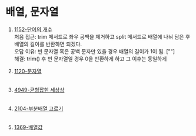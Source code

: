 # 배열, 문자열

1. [1152-단어의 개수](https://www.acmicpc.net/problem/1152)
   <br>
   처음 접근: trim 메서드로 좌우 공백을 제거하고 split 메서드로 배열에 나눠 담은 후 배열의 길이를 반환하면 되겠다.
   <br>
   오답 이유: 빈 문자열 혹은 공백 문자만 있을 경우 배열의 길이가 1이 됨. [""]
   <br>
   해결: trim() 후 빈 문자열일 경우 0을 반환하게 하고 그 이후는 동일하게
   <br>

2. [1120-문자열](https://www.acmicpc.net/problem/1120)
   <br>
   <br>
3. [4949-균형잡힌 세상상](https://www.acmicpc.net/problem/4949)
   <br>
   <br>
4. [2104-부분배열 고르기](https://www.acmicpc.net/problem/2104)
   <br>
   <br>
5. [1369-배열값](https://www.acmicpc.net/problem/1369)
   <br>
   <br>
